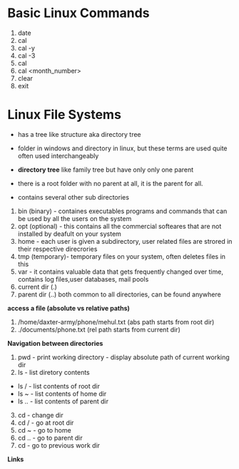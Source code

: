 # Basic Linux Commands
1. date
2. cal
3. cal -y
4. cal -3
5. cal <year>
6. cal <month_number> <year>
7. clear
8. exit

# Linux File Systems
* has a tree like structure aka directory tree
* folder in windows and directory in linux, but these terms are used quite often used interchangeably

* **directory tree** like family tree but have only only one parent
* there is a root folder with no parent at all, it is the parent for all.
* contains several other sub directories 
1. bin (binary) - containes executables programs and commands that can be used by all the users on the system
2. opt (optional) - this contains all the commercial softeares that are not installed by deafult on your system
3. home - each user is given a subdirectory, user related files are strored in their respective direcrories
4. tmp (temporary)- temporary files on your system, often deletes files in this
5. var - it contains valuable data that gets frequently changed over time, contains log files,user databases, mail pools
6. current dir (.)
7. parent dir (..)
both common to all directories, can be found anywhere

**access a file (absolute vs relative paths)**
1. /home/daxter-army/phone/mehul.txt (abs path starts from root dir)
2. ./documents/phone.txt (rel path starts from current dir)

**Navigation between directories**
1. pwd - print working directory - display absolute path of current working dir
2. ls - list diretory contents
* ls / - list contents of root dir
* ls ~ - list contents of home dir
* ls .. - list contents of parent dir
3. cd - change dir
4. cd / - go at root dir
5. cd ~ - go to home
6. cd .. - go to parent dir
7. cd - go to previous work dir

**Links**
